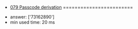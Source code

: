 + [079 Passcode derivation](http://projecteuler.net/problem=79)
========================

- answer: ['73162890'] 
- min used time: 20 ms

